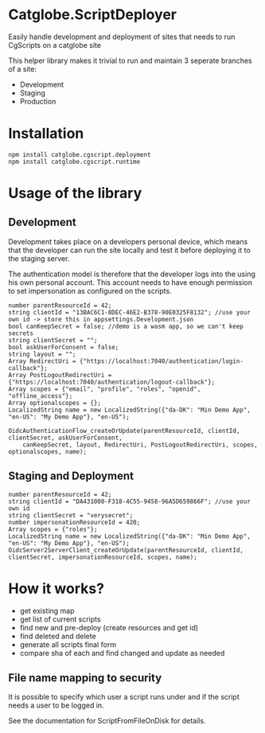 # Catglobe.ScriptDeployer
Easily handle development and deployment of sites that needs to run CgScripts on a catglobe site

This helper library makes it trivial to run and maintain 3 seperate branches of a site:
* Development
* Staging
* Production

# Installation

```
npm install catglobe.cgscript.deployment
npm install catglobe.cgscript.runtime
```

# Usage of the library

## Development

Development takes place on a developers personal device, which means that the developer can run the site locally and test it before deploying it to the staging server.

The authentication model is therefore that the developer logs into the using his own personal account. This account needs to have enough permission to set impersonation as configured on the scripts.

```cgscript
number parentResourceId = 42;
string clientId = "13BAC6C1-8DEC-46E2-B378-90E0325F8132"; //use your own id -> store this in appsettings.Development.json
bool canKeepSecret = false; //demo is a wasm app, so we can't keep secrets
string clientSecret = "";
bool askUserForConsent = false;
string layout = "";
Array RedirectUri = {"https://localhost:7040/authentication/login-callback"};
Array PostLogoutRedirectUri = {"https://localhost:7040/authentication/logout-callback"};
Array scopes = {"email", "profile", "roles", "openid", "offline_access"};
Array optionalscopes = {};
LocalizedString name = new LocalizedString({"da-DK": "Min Demo App", "en-US": "My Demo App"}, "en-US");

OidcAuthenticationFlow_createOrUpdate(parentResourceId, clientId, clientSecret, askUserForConsent, 
	canKeepSecret, layout, RedirectUri, PostLogoutRedirectUri, scopes, optionalscopes, name);
```

## Staging and Deployment

```cgscript
number parentResourceId = 42;
string clientId = "DA431000-F318-4C55-9458-96A5D659866F"; //use your own id
string clientSecret = "verysecret";
number impersonationResourceId = 420;
Array scopes = {"roles"};
LocalizedString name = new LocalizedString({"da-DK": "Min Demo App", "en-US": "My Demo App"}, "en-US");
OidcServer2ServerClient_createOrUpdate(parentResourceId, clientId, clientSecret, impersonationResourceId, scopes, name);
```

# How it works?

* get existing map
* get list of current scripts
* find new and pre-deploy (create resources and get id)
* find deleted and delete
* generate all scripts final form
* compare sha of each and find changed and update as needed

## File name mapping to security

It is possible to specify which user a script runs under and if the script needs a user to be logged in.

See the documentation for ScriptFromFileOnDisk for details.

